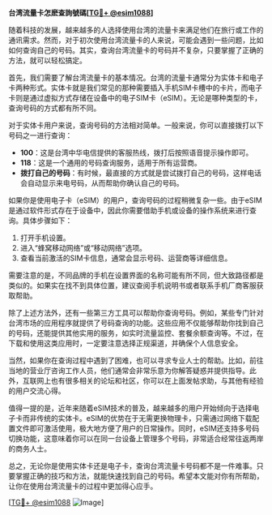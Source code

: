 **台湾流量卡怎麽查詢號碼[[TG💪+ @esim1088](https://t.me/s/esim1088)]**

随着科技的发展，越来越多的人选择使用台湾的流量卡来满足他们在旅行或工作的通讯需求。然而，对于初次使用台湾流量卡的人来说，可能会遇到一些问题，比如如何查询自己的号码。其实，查询台湾流量卡的号码并不复杂，只要掌握了正确的方法，就可以轻松搞定。

首先，我们需要了解台湾流量卡的基本情况。台湾的流量卡通常分为实体卡和电子卡两种形式。实体卡就是我们常见的那种需要插入手机SIM卡槽中的卡片，而电子卡则是通过虚拟方式存储在设备中的电子SIM卡（eSIM）。无论是哪种类型的卡，查询号码的方式都有所不同。

对于实体卡用户来说，查询号码的方法相对简单。一般来说，你可以直接拨打以下号码之一进行查询：

- **100**：这是台湾中华电信提供的客服热线，拨打后按照语音提示操作即可。
- **118**：这是一个通用的号码查询服务，适用于所有运营商。
- **拨打自己的号码**：有时候，最直接的方式就是尝试拨打自己的号码，这样电话会自动显示来电号码，从而帮助你确认自己的号码。

如果你是使用电子卡（eSIM）的用户，查询号码的过程稍微复杂一些。由于eSIM是通过软件形式存在于设备中，因此你需要借助手机或设备的操作系统来进行查询。具体步骤如下：

1. 打开手机设置。
2. 进入“蜂窝移动网络”或“移动网络”选项。
3. 查看当前激活的SIM卡信息，通常会显示号码、运营商等详细信息。

需要注意的是，不同品牌的手机在设置界面的名称可能有所不同，但大致路径都是类似的。如果实在找不到具体位置，建议查阅手机说明书或者联系手机厂商客服获取帮助。

除了上述方法外，还有一些第三方工具可以帮助你查询号码。例如，某些专门针对台湾市场的应用程序就提供了号码查询的功能。这些应用不仅能够帮助你找到自己的号码，还能提供其他实用的服务，如实时流量监控、套餐余额查询等。不过，在下载和使用这类应用时，一定要注意选择正规渠道，并确保个人信息安全。

当然，如果你在查询过程中遇到了困难，也可以寻求专业人士的帮助。比如，前往当地的营业厅咨询工作人员，他们通常会非常乐意为你解答疑惑并提供指导。此外，互联网上也有很多相关的论坛和社区，你可以在上面发帖求助，与其他有经验的用户交流心得。

值得一提的是，近年来随着eSIM技术的普及，越来越多的用户开始倾向于选择电子卡而非传统的实体卡。eSIM的优势在于无需更换物理卡，只需通过网络下载配置文件即可激活使用，极大地方便了用户的日常操作。同时，eSIM还支持多号码切换功能，这意味着你可以在同一台设备上管理多个号码，非常适合经常往返两岸的商务人士。

总之，无论你是使用实体卡还是电子卡，查询台湾流量卡号码都不是一件难事。只要掌握正确的技巧和方法，就能快速找到自己的号码。希望本文能对你有所帮助，让你在使用台湾流量卡的过程中更加得心应手。

[[TG💪+ @esim1088](https://t.me/s/esim1088) ![Image](https://i.postimg.cc/4NQfJmqS/Snipaste-2025-05-13-00-14-12.png)]